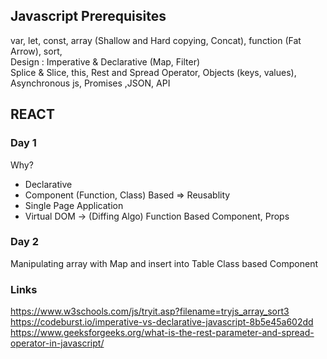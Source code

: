 ## Javascript Prerequisites
var, let, const, array (Shallow and Hard copying, Concat), function (Fat Arrow), sort, <br />
Design : Imperative & Declarative (Map, Filter) <br />
Splice & Slice, this, Rest and Spread Operator, Objects (keys, values), <br />
Asynchronous js, Promises ,JSON, API

## REACT
###  Day 1
Why?
- Declarative
- Component (Function, Class) Based => Reusablity
- Single Page Application
- Virtual DOM -> (Diffing Algo)
Function Based Component, Props

###  Day 2
Manipulating array with Map and insert into Table
Class based Component


### Links
https://www.w3schools.com/js/tryit.asp?filename=tryjs_array_sort3
https://codeburst.io/imperative-vs-declarative-javascript-8b5e45a602dd
https://www.geeksforgeeks.org/what-is-the-rest-parameter-and-spread-operator-in-javascript/